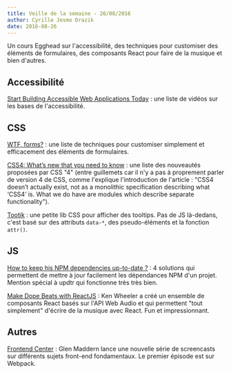 ```yaml
---
title: Veille de la semaine - 26/08/2016
author: Cyrille Jesmo Drazik
date: 2016-08-26
---
```


Un cours Egghead sur l'accessibilité, des techniques pour customiser des éléments
de formulaires, des composants React pour faire de la musique et bien d'autres.

## Accessibilité

[Start Building Accessible Web Applications Today](https://egghead.io/courses/start-building-accessible-web-applications-today) :
une liste de vidéos sur les bases de l'accessibilité.

## CSS

[WTF, forms?](http://wtfforms.com/) : une liste de techniques pour customiser
simplement et efficacement des éléments de formulaires.

[CSS4: What’s new that you need to know](https://www.gadgetdaily.xyz/css4-whats-new-that-you-need-to-know/) :
une liste des nouveautés proposées par CSS "4" (entre guillemets car il n'y  a
pas à proprement parler de version 4 de CSS, comme l'explique l'introduction de
l'article : "CSS4 doesn’t actually exist, not as a monolithic specification
describing what ‘CSS4’ is. What we do have are modules which describe separate
functionality").

[Tootik](https://eliorshalev.github.io/tootik/) : une petite lib CSS pour
afficher des tooltips. Pas de JS là-dedans, c'est basé sur des attributs
`data-*`, des pseudo-éléments et la fonction `attr()`.

## JS

[How to keep his NPM dependencies up-to-date ?](http://blog.js-republic.com/keep-npm-dependencies-up-to-date/) :
4 solutions qui permettent de mettre à jour facilement les dépendances NPM d'un
projet. Mention spécial à updtr qui fonctionne très très bien.

[Make Dope Beats with ReactJS](https://formidable.com/blog/2016/08/22/make-dope-beats-with-reactjs/) :
Ken Wheeler a créé un ensemble de composants React basés sur l'API Web Audio et
qui permettent "tout simplement" d'écrire de la musique avec React. Fun et
impressionnant.

## Autres

[Frontend Center](https://frontend.center/) : Glen Maddern lance une nouvelle
série de screencasts sur différents sujets front-end fondamentaux. Le premier
épisode est sur Webpack.
